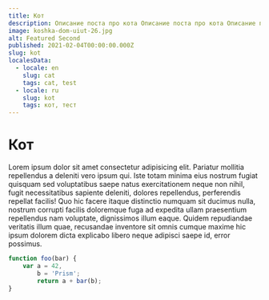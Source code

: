 ```yaml
---
title: Кот
description: Описание поста про кота Описание поста про кота Описание поста про кота Описание поста про кота
image: koshka-dom-uiut-26.jpg
alt: Featured Second
published: 2021-02-04T00:00:00.000Z
slug: kot
localesData:
  - locale: en
    slug: cat
    tags: cat, test
  - locale: ru
    slug: kot
    tags: кот, тест
---
```

# Кот
Lorem ipsum dolor sit amet consectetur adipisicing elit. Pariatur mollitia repellendus a deleniti vero ipsum qui. Iste totam minima eius nostrum fugiat quisquam sed voluptatibus saepe natus exercitationem neque non nihil, fugit necessitatibus sapiente deleniti, dolores repellendus, perferendis repellat facilis! Quo hic facere itaque distinctio numquam sit ducimus nulla, nostrum corrupti facilis doloremque fuga ad expedita ullam praesentium repellendus nam voluptate, dignissimos illum eaque. 
<v-img src="vorobey-el-golubaya.jpg" alt="Index"></v-img>
Quidem repudiandae veritatis illum quae, recusandae inventore sit omnis cumque maxime hic ipsum dolorem dicta explicabo libero neque adipisci saepe id, error possimus.
```javascript
function foo(bar) {
	var a = 42,
		b = 'Prism';
		return a + bar(b); 
}
```